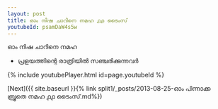 ```yaml
---
layout: post
title: ഓം നിഷ ചാറിനെ നമഹ ൧൧ ടൈംസ്
youtubeId: psamDaW4s5w
---
```

 
 
 ഓം നിഷ ചാറിനെ നമഹ 
 
 -  പ്രളയത്തിന്റെ രാത്രിയിൽ സഞ്ചരിക്കുന്നവർ 
 
  
 
  
 
 
 
 
 
 


{% include youtubePlayer.html id=page.youtubeId %}
 
[Next]({{ site.baseurl }}{% link  split1/_posts/2013-08-25-ഓം പിന്നാക്ക ബ്രൂതെ നമഹ ൧൧ ടൈംസ്.md%})
 

